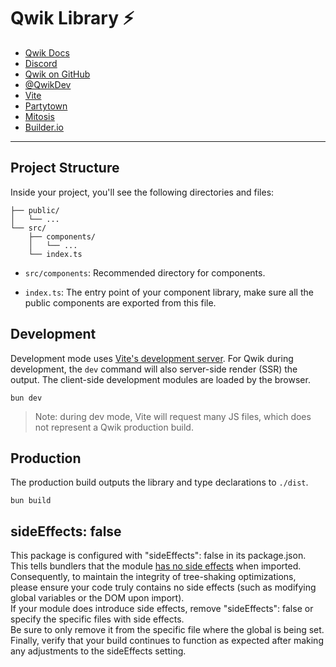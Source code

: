# Qwik Library ⚡️

- [Qwik Docs](https://qwik.dev/)
- [Discord](https://qwik.dev/chat)
- [Qwik on GitHub](https://github.com/QwikDev/qwik)
- [@QwikDev](https://twitter.com/QwikDev)
- [Vite](https://vitejs.dev/)
- [Partytown](https://partytown.qwik.dev/)
- [Mitosis](https://github.com/BuilderIO/mitosis)
- [Builder.io](https://www.builder.io/)

---

## Project Structure

Inside your project, you'll see the following directories and files:

```
├── public/
│   └── ...
└── src/
    ├── components/
    │   └── ...
    └── index.ts
```

- `src/components`: Recommended directory for components.

- `index.ts`: The entry point of your component library, make sure all the public components are exported from this file.

## Development

Development mode uses [Vite's development server](https://vitejs.dev/). For Qwik during development, the `dev` command will also server-side render (SSR) the output. The client-side development modules are loaded by the browser.

```
bun dev
```

> Note: during dev mode, Vite will request many JS files, which does not represent a Qwik production build.

## Production

The production build outputs the library and type declarations to `./dist`.

```
bun build
```

## sideEffects: false

This package is configured with "sideEffects": false in its package.json.<br/>
This tells bundlers that the module [has no side effects](https://webpack.js.org/guides/tree-shaking/#mark-the-file-as-side-effect-free) when imported.<br/>
Consequently, to maintain the integrity of tree-shaking optimizations, please ensure your code truly contains no side effects (such as modifying global variables or the DOM upon import).<br/>
If your module does introduce side effects, remove "sideEffects": false or specify the specific files with side effects.<br/>
Be sure to only remove it from the specific file where the global is being set. Finally, verify that your build continues to function as expected after making any adjustments to the sideEffects setting.
